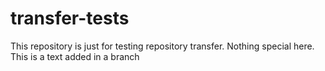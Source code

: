 # transfer-tests
This repository is just for testing repository transfer. Nothing special here.
This is a text added in a branch
